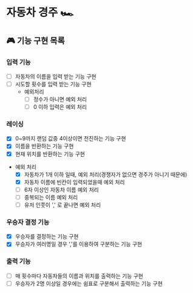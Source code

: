 # 자동차 경주 🏎

## 🎮 기능 구현 목록

### 입력 기능

- [ ] 자동차의 이름을 입력 받는 기능 구현
- [ ] 시도할 횟수를 입력 받는 기능 구현
    - 예외처리
        - [ ] 정수가 아니면 예외 처리
        - [ ] 0 이하 입력은 예외 처리

### 레이싱

- [x] 0~9까지 랜덤 값중 4이상이면 전진하는 기능 구현
- [x] 이름을 반환하는 기능 구현
- [x] 현재 위치를 반환하는 기능 구현

- 예외 처리
    - [x] 자동차가 1개 이하 일때, 예외 처리(경쟁자가 없으면 경주가 아니기 때문에)
    - [x] 자동차 이름에 빈칸이 입력되었을때 예외 처리
    - [ ] 6자 이상인 자동차 이름 예외 처리
    - [ ] 중복되는 이름 예외 처리
    - [ ] 유저 인풋이 ',' 로 끝나면 예외 처리

### 우승자 결정 기능

- [x] 우승자를 결정하는 기능 구현
- [x] 우승자가 여러명일 경우 ','를 이용하여 구분하는 기능 구현

### 출력 기능

- [ ] 매 횟수마다 자동차들의 이름과 위치를 출력하는 기능 구현
- [ ] 우승자가 2명 이상일 경우에는 쉼표로 구분해서 출력하는 기능 구현